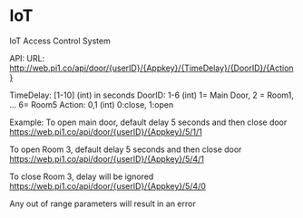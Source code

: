 # IoT
IoT Access Control System

API:
URL: http://web.pi1.co/api/door/{userID}/{Appkey}/{TimeDelay}/{DoorID}/{Action}    

TimeDelay: [1-10] (int) in seconds
DoorID: 1-6 (int)  1= Main Door, 2 = Room1, … 6= Room5
Action: 0,1 (int)    0:close, 1:open


Example:
To open main door, default delay 5 seconds and then close door
https://web.pi1.co/api/door/{userID}/{Appkey}/5/1/1 

To open Room 3, default delay 5 seconds and then close door
https://web.pi1.co/api/door/{userID}/{Appkey}/5/4/1

To close Room 3, delay will be ignored
https://web.pi1.co/api/door/{userID}/{Appkey}/5/4/0

Any out of range parameters will result in an error



